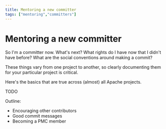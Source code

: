 ```yaml
---
title: Mentoring a new committer
tags: ["mentoring","committers"]
---
```


# Mentoring a new committer

So I'm a committer now. What's next? What rights do I have now that I
didn't have before? What are the social conventions around making a
commit?

These things vary from one project to another, so clearly documenting
them for your particular project is critical.

Here's the basics that are true across (almost) all Apache projects.

TODO

Outline:

* Encouraging other contributors
* Good commit messages
* Becoming a PMC member

